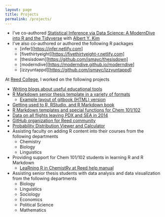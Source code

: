 ```yaml
---
layout: page
title: Projects
permalink: /projects/
---
```


- I've co-authored [Statistical Inference via Data Science: A ModernDive into R and the Tidyverse](https://www.moderndive.com) with [Albert Y. Kim](https://rudeboybert.rbind.io)
- I've also co-authored or authored the following R packages
  - [infer][https://infer.netlify.com]
  - [fivethirtyeight][https://fivethirtyeight-r.netlify.com]
  - [thesisdown][https://github.com/ismayc/thesisdown]
  - [moderndive][https://moderndive.github.io/moderndive]
  - [izzyuntappd][https://github.com/ismayc/izzyuntappd]

At [Reed College](www.reed.edu), I worked on the following projects

  - [Writing blogs about useful educational tools](http://blogs.reed.edu/ed-tech/author/cismay/)
  - [R Markdown senior thesis template in a variety of formats](http://github.com/ismayc/thesisdown)
      + [Example layout of gitbook (HTML) version](http://ismayc.github.io/thesisdown_book)
  - [Getting used to R, RStudio, and R Markdown book](https://rbasics.netlify.com)
  - [R Markdown templates and special functions for Chem 101/102](http://github.com/ismayc/chemistr)
  - [Data on all flights leaving PDX and SEA in 2014](http://github.com/ismayc/pnwflights14)
  - [GitHub organization for Reed community](http://github.com/Reedies)
  - [Probability Distribution Viewer and Calculator](http://ismay.shinyapps.io/ProbApp)
  - Assisting faculty on adding R content into their courses from the following departments
      - Chemistry
      - Biology
      - Linguistics
  - Providing support for Chem 101/102 students in learning R and R Markdown
      + [LeaRning R in ChemistRy at Reed help manual](http://ismayc.github.io/chemistr-book)
  - Assisting senior thesis students with data analysis and data visualization from the following departments
      - Biology
      - Linguistics
      - Sociology
      - Economics
      - Political Science
      - Mathematics
